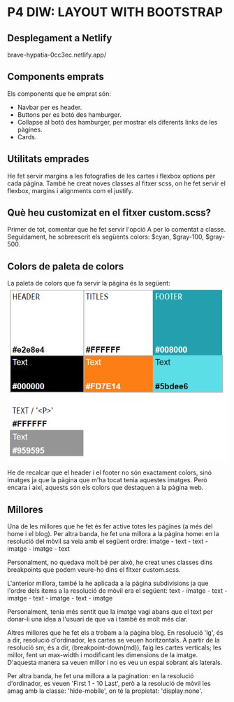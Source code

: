 # P4 DIW: LAYOUT WITH BOOTSTRAP

## Desplegament a Netlify
brave-hypatia-0cc3ec.netlify.app/

## Components emprats
Els components que he emprat són:
- Navbar per es header.
- Buttons per es botó des hamburger.
- Collapse al botó des hamburger, per mostrar els diferents links de les pàgines.
- Cards.

## Utilitats emprades
He fet servir margins a les fotografies de les cartes i flexbox options per cada pàgina.
També he creat noves classes al fitxer scss, on he fet servir el flexbox, margins i 
alignments com el justify.  

## Què heu customizat en el fitxer custom.scss?
Primer de tot, comentar que he fet servir l'opció A per lo comentat a classe. 
Seguidament, he sobreescrit els següents colors: $cyan, $gray-100, $gray-500.  


## Colors de paleta de colors
La paleta de colors que fa servir la pàgina és la següent:
![img.png](img.png)

He de recalcar que el header i el footer no són exactament colors, sinó imatges ja que la 
pàgina que m'ha tocat tenia aquestes imatges. Però encara i així, aquests són els colors que 
destaquen a la pàgina web.

## Millores
Una de les millores que he fet és fer active totes les pàgines (a més del home i el blog).
Per altra banda, he fet una millora a la pàgina home: 
en la resolució del mòvil sa veia amb el següent ordre: 
imatge - text - text - imatge - imatge - text

Personalment, no quedava molt bé per això, he creat unes classes dins breakpoints que podem 
veure-ho dins el fitxer custom.scss. 

L'anterior millora, també la he aplicada a la pàgina subdivisions ja que l'ordre dels items 
a la resolució de mòvil era el següent: 
text - imatge - text - imatge - text - imatge - text - imatge

Personalment, tenia més sentit que la imatge vagi abans que el text per donar-li una idea a 
l'usuari de que va i també és molt més clar.

Altres millores que he fet els a trobam a la pàgina blog. En resolució 'lg', és a dir, 
resolució d'ordinador, les cartes se veuen horitzontals. A partir de la resolució sm, és a dir,
(breakpoint-down(md)), faig les cartes verticals; les millor, fent un max-width i modificant
les dimensions de la imatge. D'aquesta manera sa veuen millor i no es veu un espai sobrant 
als laterals.

Per altra banda, he fet una millora a la pagination: en la resolució d'ordinador, es veuen
'First 1 - 10 Last', però a la resolució de mòvil les amag amb la classe: 'hide-mobile', on té la
propietat: 'display:none'.




